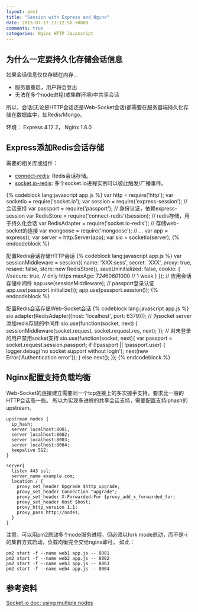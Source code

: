 ```yaml
---
layout: post
title: "Session with Express and Nginx"
date: 2015-07-17 17:12:56 +0800
comments: true
categories: Nginx HTTP Javascript
---
```


## 为什么一定要持久化存储会话信息

如果会话信息仅仅存储在内存...

- 服务器重启，用户将会登出
- 无法在多个node进程(或集群环境)中共享会话

所以，会话(无论是HTTP会话还是Web-Socket会话)都需要在服务器端持久化存储在数据库中，如Redis/Mongo。

环境： Express 4.12.2， Nginx 1.8.0

## Express添加Redis会话存储

需要的相关库或组件：

- [connect-redis](https://www.npmjs.com/package/connect-redis): Redis会话存储。
- [socket.io-redis](https://www.npmjs.com/package/socket.io-redis): 多个socket.io进程实例可以彼此触发/广播事件。

{% codeblock lang:javascript app.js %}
var http = require('http');
var socketio = require('socket.io');
var session = require('express-session');           // 会话支持
var passport = require('passport');                 // 身份认证，依赖express-session
var RedisStore = require('connect-redis')(session); // redis存储，用于持久化会话
var RedisAdapter = require('socket.io-redis');      // 存储web-socket的连接
var mongoose = require('mongoose');
// ...
var app = express();
var server = http.Server(app);
var sio = socketio(server);
{% endcodeblock %}

配置Redis会话存储HTTP会话
{% codeblock lang:javascript app.js %}
var sessionMiddleware = session({
  name: 'XXX:sess',
  secret: 'XXX',
  proxy: true,
  resave: false,
  store: new RedisStore(),
  saveUninitialized: false,
  cookie: {
    //secure: true, // only https
    maxAge: 7*24*60*60*1000 // 1 week
  }
});
// 应用会话存储中间件
app.use(sessionMiddleware);
// passport登录认证
app.use(passport.initialize());
app.use(passport.session());
{% endcodeblock %}

配置Redis会话存储Web-Socket会话
{% codeblock lang:javascript app.js %}
sio.adapter(RedisAdapter({host: 'localhost', port: 6379}));
// 为socket server添加redis存储的中间件
sio.use(function(socket, next) {
  sessionMiddleware(socket.request, socket.request.res, next);
});
// 对未登录的用户禁用socket支持
sio.use(function(socket, next){
  var passport = socket.request.session.passport;
  if (!passport || !passport.user) {
    logger.debug('no socket support without login');
    next(new Error('Authentication error'));
  }
  else next();
});
{% endcodeblock %}


## Nginx配置支持负载均衡

Web-Socket的连接建立需要同一个tcp连接上的多次握手支持，要求比一般的HTTP会话高一些。
所以为实现多进程的共享会话支持，需要配置支持iphash的upstream。

```
upstream nodes {
  ip_hash;
  server localhost:8001;
  server localhost:8002;
  server localhost:8003;
  server localhost:8004;
  keepalive 512;
}

server{
  listen 443 ssl;
  server_name example.com;
  location / {
    proxy_set_header Upgrade $http_upgrade;
    proxy_set_header Connection "upgrade";
    proxy_set_header X-Forwarded-For $proxy_add_x_forwarded_for;
    proxy_set_header Host $host;
    proxy_http_version 1.1;
    proxy_pass http://nodes;
  }
}
```
注意，可以用pm2启动多个node服务进程，但必须以fork mode启动，而不是-i的集群方式启动，负载均衡完全交给nginx即可。
如此：
```
pm2 start -f --name web1 app.js -- 8001
pm2 start -f --name web2 app.js -- 8002
pm2 start -f --name web3 app.js -- 8003
pm2 start -f --name web4 app.js -- 8004
```

## 参考资料
[Socket.io doc: using multiple nodes](http://socket.io/docs/using-multiple-nodes/)
